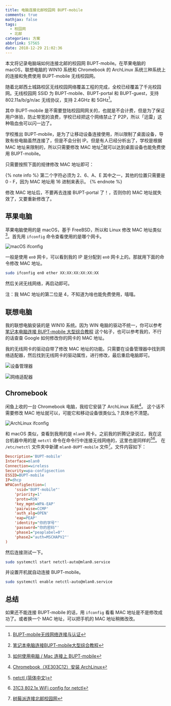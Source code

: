 ```yaml
---
title: 电脑连接北邮校园网 BUPT-mobile
comments: true
mathjax: false
tags:
  - 校园网
  - 北邮
categories: 方案
abbrlink: 57565
date: 2018-12-29 21:02:36
---
```


本文将记录电脑端如何连接北邮的校园网 BUPT-mobile。在苹果电脑的 macOS，联想电脑的 WIN10 系统和 Chromebook 的 ArchLinux 系统三种系统上的连接和免费使用 BUPT-mobile 无线校园网。

<!--more-->

随着北邮西土城路校区无线校园网络覆盖工程的完成，全校已经覆盖了千兆校园网。无线校园网 SSID 为 BUPT-mobile、BUPT-portal 和 BUPT-guest，支持 802.11a/b/g/n/ac 无线协议，支持 2.4GHz 和 5GHz[^3]。

其中 BUPT-mobile 是不需要登陆校园网网关的，也就是不会计费，但是为了保证用户体验，防止带宽的浪费，学校已经把这个网络禁止了 P2P，所以「迅雷」这种吸血虫可以闪一边了。

学校推出 BUPT-mobile，是为了让移动设备连接使用，所以限制了桌面设备，导致有些电脑虽然连接了，但是不会分别 IP。但是有人已经分析出了，学校是根据 MAC 地址来限制的，所以只需要修改 MAC 地址[^1]就可以达到桌面设备也能免费使用 BUPT-mobile。

只需要按照下面的规律修改 MAC 地址即可：

{% note info %}
第二个字符必须为 2、6、A、E 其中之一，其他的位置只需要是 0 - F，因为 MAC 地址用 16 进制来表示。
{% endnote %}

修改 MAC 地址后，不要再去连接 BUPT-portal 了！，否则你的 MAC 地址就失效了，又要重新修改了。

## 苹果电脑

苹果电脑使用的是 macOS，基于 FreeBSD，所以和 Linux 修改 MAC 地址类似[^6]。首先用 `ifconfig` 命令查看使用的是哪个网卡。

![macOS ifconfig](https://res.cloudinary.com/ouyangsong/image/upload/q_auto/1546089706.png)

一般是使用 `en0` 网卡，可以看到我的 IP 是分配到 `en0` 网卡上的。那就用下面的命令修改 MAC 地址。

```sh
sudo ifconfig en0 ether XX:XX:XX:XX:XX:XX
```

然后关闭无线网络，再启动即可。

注：我 MAC 地址的第二位是 4，不知道为啥也能免费使用，嘻嘻。

## 联想电脑

我的联想电脑安装的是 WIN10 系统。因为 WIN 电脑的驱动不统一，你可以参考 [笔记本电脑连接 BUPT-mobile 大型综合教程](http://tieba.baidu.com/p/4480440101?see_lz=1) 这个帖子，也可以参考我的，不行的话查查 Google 如何修改你的网卡的 MAC 地址。

我的无线网卡的驱动自带了修改 MAC 地址的功能。只需要在设备管理器中找到网络适配器，然后找到无线网卡的驱动属性，进行修改，最后重启电脑即可。

![设备管理器](https://res.cloudinary.com/ouyangsong/image/upload/q_auto/1546091030.png)

![网络适配器](https://res.cloudinary.com/ouyangsong/image/upload/q_auto/1546091072.png)

## Chromebook

闲鱼上收的一台 Chromebook 电脑，我给它安装了 ArchLinux 系统[^2]。
这个话不需要修改 MAC 地址就可以，可能它和移动设备很类似么？具体也不清楚。

![ArchLinux ifconfig](https://res.cloudinary.com/ouyangsong/image/upload/q_auto/1546090205.png)

和 macOS 类似，查看到我用的是 `mlan0` 网卡。之前我的折腾记录说过，我在这台机器中用的是 `netctl` 命令在命令行中连接无线网络的，这里也是同样的[^4][^5]。
在 `/etc/netctl` 文件夹中新建 `mlan0-BUPT-mobile` 文件[^7]。文件内容如下：

```ini
Description='BUPT-mobile'
Interface=mlan0
Connection=wireless
Security=wpa-configsection
ESSID=BUPT-mobile
IP=dhcp
WPAConfigSection=(
    'ssid="BUPT-mobile"'
    'priority=1'
    'proto=RSN'
    'key_mgmt=WPA-EAP'
    'pairwise=CCMP'
    'auth_alg=OPEN'
    'eap=PEAP'
    'identity="你的学号"'
    'password="你的密码"'
    'phase1="peaplabel=0"'
    'phase2="auth=MSCHAPV2"'
)
```

然后连接测试一下。

```sh
sudo systemctl start netctl-auto@mlan0.service
```

并设置开机就自动连接 BUPT-mobile。

```sh
sudo systemctl enable netctl-auto@mlan0.service
```

## 总结

如果还不能连接 BUPT-mobile 的话，用 `ifconfig` 看看 MAC 地址是不是修改成功了。或者换一个 MAC 地址，可以把手机的 MAC 地址稍微改改。

[^1]: [笔记本电脑连接BUPT-mobile大型综合教程](http://tieba.baidu.com/p/4480440101?see_lz=1)
[^2]: [Chromebook（XE303C12）安装 ArchLinux](https://www.ouyangsong.com/posts/50132/)
[^3]: [BUPT-mobile无线网络连接与认证](https://www.jianshu.com/p/ee9fabe21cce)
[^4]: [netctl (简体中文)](https://wiki.archlinux.org/index.php/Netctl_(%E7%AE%80%E4%BD%93%E4%B8%AD%E6%96%87))
[^5]: [31C3 802.1x WiFi config for netctl](https://gist.github.com/takeshixx/d2bfc322da88c1f0de31)
[^6]: [如何使用电脑 / Mac 连接上 BUPT-mobile](https://www.jianshu.com/p/46392f4074e1)
[^7]: [树莓派连接北邮校园网](https://www.smwenku.com/a/5b89b2bf2b71775d1ce34b39/zh-cn/)
